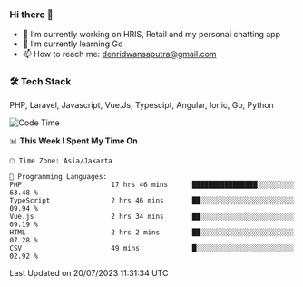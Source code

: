 ### Hi there 👋

- 🔭 I’m currently working on HRIS, Retail and my personal chatting app
- 🌱 I’m currently learning Go
- 📫 How to reach me: denridwansaputra@gmail.com


### 🛠 Tech Stack
PHP, Laravel, Javascript, Vue.Js, Typescipt, Angular, Ionic, Go, Python


<!--START_SECTION:waka-->
![Code Time](http://img.shields.io/badge/Code%20Time-3%2C493%20hrs%2043%20mins-blue)

📊 **This Week I Spent My Time On** 

```text
🕑︎ Time Zone: Asia/Jakarta

💬 Programming Languages: 
PHP                      17 hrs 46 mins      ████████████████░░░░░░░░░   63.48 % 
TypeScript               2 hrs 46 mins       ██░░░░░░░░░░░░░░░░░░░░░░░   09.94 % 
Vue.js                   2 hrs 34 mins       ██░░░░░░░░░░░░░░░░░░░░░░░   09.19 % 
HTML                     2 hrs 2 mins        ██░░░░░░░░░░░░░░░░░░░░░░░   07.28 % 
CSV                      49 mins             █░░░░░░░░░░░░░░░░░░░░░░░░   02.92 % 
```


 Last Updated on 20/07/2023 11:31:34 UTC
<!--END_SECTION:waka-->
